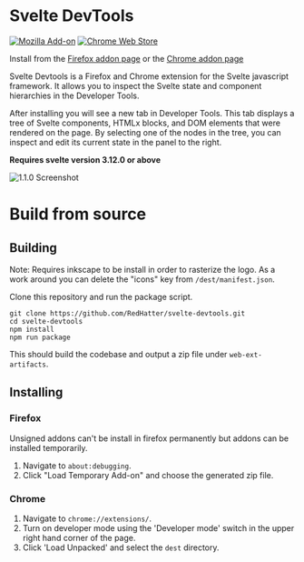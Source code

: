 # Svelte DevTools
[![Mozilla Add-on](https://img.shields.io/amo/users/svelte-devtools?color=red&label=Firefox)](https://addons.mozilla.org/en-US/firefox/addon/svelte-devtools/) [![Chrome Web Store](https://img.shields.io/chrome-web-store/users/ckolcbmkjpjmangdbmnkpjigpkddpogn?color=blue&label=Chrome)](https://chrome.google.com/webstore/detail/svelte-devtools/ckolcbmkjpjmangdbmnkpjigpkddpogn)

Install from the [Firefox addon page](https://addons.mozilla.org/en-US/firefox/addon/svelte-devtools/) or the
[Chrome addon page](https://chrome.google.com/webstore/detail/svelte-devtools/ckolcbmkjpjmangdbmnkpjigpkddpogn)

Svelte Devtools is a Firefox and Chrome extension for the Svelte javascript framework. It allows you to inspect the Svelte state and component hierarchies in the Developer Tools.

After installing you will see a new tab in Developer Tools. This tab displays a tree of Svelte components, HTMLx blocks, and DOM elements that were rendered on the page. By selecting one of the nodes in the tree, you can inspect and edit its current state in the panel to the right.

**Requires svelte version 3.12.0 or above**

![1.1.0 Screenshot](https://raw.githubusercontent.com/RedHatter/svelte-devtools/master/screenshot.png "1.1.0 Screenshot")

# Build from source

## Building

Note: Requires inkscape to be install in order to rasterize the logo. As a work around you can delete the "icons" key from `/dest/manifest.json`.
 
Clone this repository and run the package script.
```
git clone https://github.com/RedHatter/svelte-devtools.git
cd svelte-devtools
npm install
npm run package
```
This should build the codebase and output a zip file under `web-ext-artifacts`.

## Installing

### Firefox

Unsigned addons can't be install in firefox permanently but addons can be installed temporarily.
1. Navigate to `about:debugging`.
2. Click "Load Temporary Add-on" and choose the generated zip file.

### Chrome

1. Navigate to `chrome://extensions/`.
2. Turn on developer mode using the 'Developer mode' switch in the upper right hand corner of the page.
3. Click 'Load Unpacked' and select the `dest` directory.
